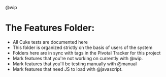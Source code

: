 @wip
# The Features Folder:

+ All Cuke tests are documented here
+ This folder is organized strictly on the basis of users of the system
+ Folders here are in sync with tags in the Pivotal Tracker for this project
+ Mark features that you're not working on currently with @wip.
+ Mark features that you'll be testing manually with @manual
+ Mark features that need JS to load with @javascript.